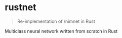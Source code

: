 # rustnet
> Re-implementation of /nimnet in Rust

Multiclass neural network written from scratch in Rust
